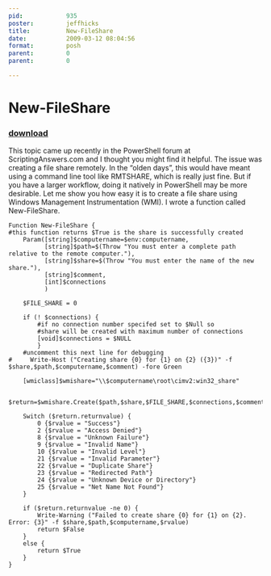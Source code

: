 ```yaml
---
pid:            935
poster:         jeffhicks
title:          New-FileShare
date:           2009-03-12 08:04:56
format:         posh
parent:         0
parent:         0

---
```


# New-FileShare

### [download](935.ps1)

This topic came up recently in the PowerShell forum at ScriptingAnswers.com and I thought you might find it helpful. The issue was creating a file share remotely. In the “olden days”, this would have meant using a command line tool like RMTSHARE, which is really just fine. But if you have a larger workflow, doing it natively in PowerShell may be more desirable.
Let me show you how easy it is to create a file share using Windows Management Instrumentation (WMI). I wrote a function called New-FileShare.

```posh
Function New-FileShare {
#this function returns $True is the share is successfully created
    Param([string]$computername=$env:computername,
          [string]$path=$(Throw "You must enter a complete path relative to the remote computer."),
          [string]$share=$(Throw "You must enter the name of the new share."),
          [string]$comment,
          [int]$connections
          )
          
    $FILE_SHARE = 0
 
    if (! $connections) {
        #if no connection number specifed set to $Null so
        #share will be created with maximum number of connections
        [void]$connections = $NULL
        }
    #uncomment this next line for debugging
#     Write-Host ("Creating share {0} for {1} on {2} ({3})" -f $share,$path,$computername,$comment) -fore Green
    
    [wmiclass]$wmishare="\\$computername\root\cimv2:win32_share"
    
    $return=$wmishare.Create($path,$share,$FILE_SHARE,$connections,$comment)
    
    Switch ($return.returnvalue) {
        0 {$rvalue = "Success"}
        2 {$rvalue = "Access Denied"}     
        8 {$rvalue = "Unknown Failure"}     
        9 {$rvalue = "Invalid Name"}     
        10 {$rvalue = "Invalid Level"}     
        21 {$rvalue = "Invalid Parameter"}     
        22 {$rvalue = "Duplicate Share"}     
        23 {$rvalue = "Redirected Path"}     
        24 {$rvalue = "Unknown Device or Directory"}
        25 {$rvalue = "Net Name Not Found"}
    }
    
    if ($return.returnvalue -ne 0) {
        Write-Warning ("Failed to create share {0} for {1} on {2}. Error: {3}" -f $share,$path,$computername,$rvalue) 
        return $False
    }
    else {
        return $True
    }
}
```
